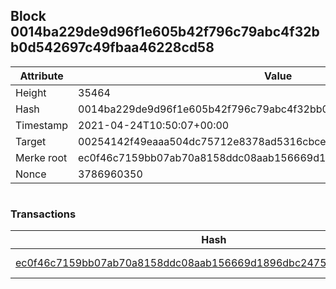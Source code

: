 ## Block 0014ba229de9d96f1e605b42f796c79abc4f32bb0d542697c49fbaa46228cd58

Attribute | Value
--- | ---
Height | 35464
Hash | 0014ba229de9d96f1e605b42f796c79abc4f32bb0d542697c49fbaa46228cd58
Timestamp | 2021-04-24T10:50:07+00:00
Target | 00254142f49eaaa504dc75712e8378ad5316cbcead634704b3734b6271167cc4
Merke root | ec0f46c7159bb07ab70a8158ddc08aab156669d1896dbc2475baeb9ad0e0e37b
Nonce | 3786960350

```

```

### Transactions

Hash | Amount
--- | ---
[ec0f46c7159bb07ab70a8158ddc08aab156669d1896dbc2475baeb9ad0e0e37b](ec0f46c7159bb07ab70a8158ddc08aab156669d1896dbc2475baeb9ad0e0e37b.md) | 10.00000000 SKEPTI 
